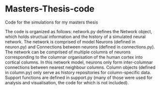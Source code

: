 # Masters-Thesis-code
Code for the simulations for my masters thesis

The code is organized as follows:
network.py defines the Network object, which holds structual information and the history of a simulated neural network.
The network is comprised of model Neurons (defined in neuron.py) and Connections between neurons (defined in connections.py).
The network can be comprised of multiple columns of neurons corresponding to the columnar organisation of the human cortex into cortical columns.
In this network model, neurons only form inter-columnar connections between nearest neighbour columns.
Column objects (defined in column.py) only serve as history repositories for column-specific data.
Support functions are defined in support.py (many of those were used for analysis and visualisation, the code for which is not included).
